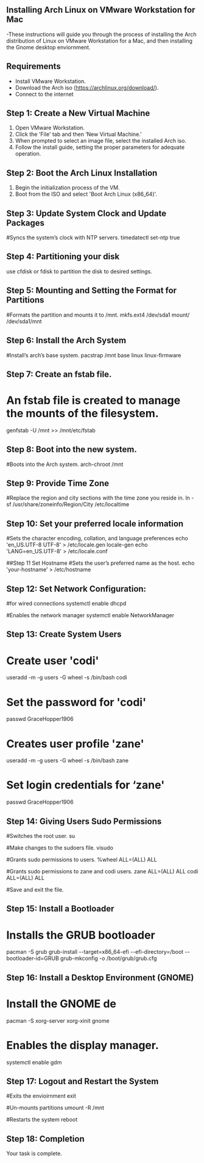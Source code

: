 ## Installing Arch Linux on VMware Workstation for Mac

-These instructions will guide you through the process of installing the Arch distribution of Linux on VMware Workstation for a Mac, and then installing the Gnome desktop enviornment. 

## Requirements

- Install VMware Workstation.
- Download the Arch iso (https://archlinux.org/download/).
- Connect to the internet

## Step 1: Create a New Virtual Machine

1. Open VMware Workstation.
2. Click the 'File' tab and then ‘New Virtual Machine.'
3. When prompted to select an image file, select the installed Arch iso.
4. Follow the install guide, setting the proper parameters for adequate operation. 

## Step 2: Boot the Arch Linux Installation

1. Begin the initialization process of the VM.
2. Boot from the ISO and select 'Boot Arch Linux (x86_64)'.

## Step 3: Update System Clock and Update Packages
#Syncs the system’s clock with NTP servers. 
timedatectl set-ntp true 

## Step 4: Partitioning your disk
use cfdisk or fdisk to partition the disk to desired settings.

## Step 5: Mounting and Setting the Format for Partitions
#Formats the partition and mounts it to /mnt. 
mkfs.ext4 /dev/sda1
mount/ /dev/sda1/mnt 

## Step 6: Install the Arch System
#Install’s arch’s base system.
pacstrap /mnt base linux linux-firmware

## Step 7: Create an fstab file.
# An fstab file is created to manage the mounts of the filesystem. 
genfstab -U /mnt >> /mnt/etc/fstab

## Step 8: Boot into the new system. 
#Boots into the Arch system.
arch-chroot /mnt

## Step 9: Provide Time Zone
#Replace the region and city sections with the time zone you reside in.
ln -sf /usr/share/zoneinfo/Region/City /etc/localtime

## Step 10: Set your preferred locale information
#Sets the character encoding, collation, and language preferences
echo 'en_US.UTF-8 UTF-8' > /etc/locale.gen
locale-gen
echo 'LANG=en_US.UTF-8' > /etc/locale.conf


##Step 11 Set Hostname 
#Sets the user’s preferred name as the host. 
echo 'your-hostname' > /etc/hostname


## Step 12: Set Network Configuration:
#for wired connections
systemctl enable dhcpd

#Enables the network manager
systemctl enable NetworkManager 

## Step 13: Create System Users
# Create user 'codi'
useradd -m -g users -G wheel -s /bin/bash codi

# Set the password for 'codi'
passwd GraceHopper1906

# Creates user profile 'zane'
useradd -m -g users -G wheel -s /bin/bash zane

# Set login credentials for ‘zane'
passwd GraceHopper1906

## Step 14: Giving Users Sudo Permissions
#Switches the root user.
su

#Make changes to the sudoers file.
visudo

#Grants sudo permissions to users.
%wheel ALL=(ALL) ALL

#Grants sudo permissions to zane and codi users.
zane ALL=(ALL) ALL
codi ALL=(ALL) ALL

#Save and exit the file. 

## Step 15: Install a Bootloader
# Installs the GRUB bootloader
pacman -S grub
grub-install --target=x86_64-efi --efi-directory=/boot --bootloader-id=GRUB
grub-mkconfig -o /boot/grub/grub.cfg

## Step 16: Install a Desktop Environment (GNOME)
# Install the GNOME de
pacman -S xorg-server xorg-xinit gnome

# Enables the display manager. 
systemctl enable gdm

## Step 17: Logout and Restart the System
#Exits the envioirnment
exit

#Un-mounts partitions
umount -R /mnt

#Restarts the system
reboot

## Step 18: Completion
Your task is complete. 





